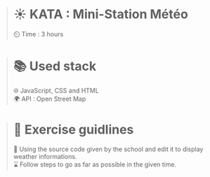 ># ☀️ KATA : Mini-Station Météo
>
>⏲️ Time : 3 hours
>

># 📚 Used stack
>
>🌐 JavaScript, CSS and HTML <br>
>🌍 API : Open Street Map
>

># 📑 Exercise guidlines
>
>📃 Using the source code given by the school and edit it to display weather informations.<br>
>⌛ Follow steps to go as far as possible in the given time.
>

